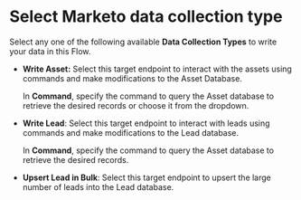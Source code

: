 # Select Marketo data collection type

Select any one of the following available **Data Collection Types** to write your data in this Flow.

*   **Write Asset:** Select this target endpoint to interact with the assets using commands and make modifications to the Asset Database.

    In **Command**, specify the command to query the Asset database to retrieve the desired records or choose it from the dropdown.&#x20;
*   **Write Lead**: Select this target endpoint to interact with leads using commands and make modifications to the Lead database.

    In **Command**, specify the command to query the Asset database to retrieve the desired records.
* **Upsert Lead in Bulk**: Select this target endpoint to upsert the large number of leads into the Lead database.
